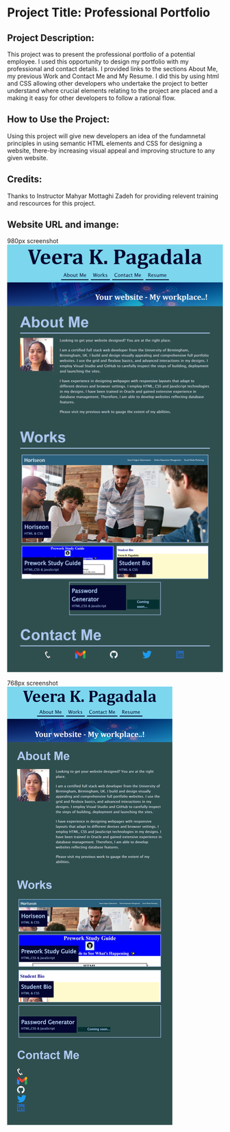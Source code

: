 # Project Title: Professional Portfolio

## Project Description:
This project was to present the professional portfolio of a potential employee. I used this opportunity to design my portfolio with my professional and contact details. I provided links to the sections About Me, my previous Work and Contact Me and My Resume. I did this by using html and CSS allowing other developers who undertake the project to better understand where crucial elements relating to the project are placed and a making it easy for other developers to follow a rational flow.

## How to Use the Project:
Using this project will give new developers an idea of the fundamnetal principles in using semantic HTML elements and CSS for designing a website, there-by increasing visual appeal and improving structure to any given website.

## Credits:
Thanks to Instructor Mahyar Mottaghi Zadeh for providing relevent training and rescources for this project.

## Website URL and imange:



980px screenshot
![screenshot-of-applicaton](./assets/images/980px.png)


768px screenshot
![screenshot-of-applicaton](./assets/images/768px.png)